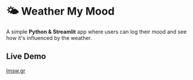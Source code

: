 # 🌤️ Weather My Mood

A simple **Python & Streamlit** app where users can log their mood and see how it's influenced by the weather.

## Live Demo
[lmsw.gr](https://lmsw.gr/)

